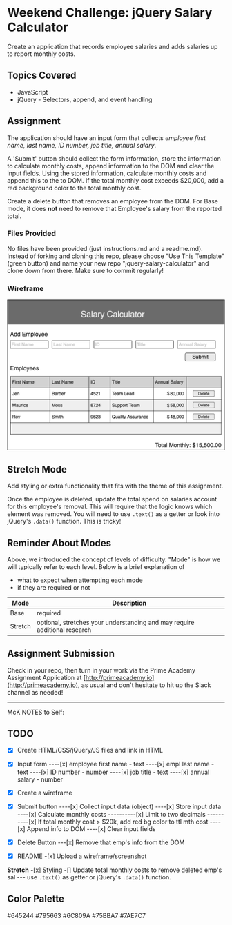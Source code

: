 # Weekend Challenge: jQuery Salary Calculator

Create an application that records employee salaries and adds salaries up to report monthly costs.

## Topics Covered

- JavaScript
- jQuery - Selectors, append, and event handling

## Assignment

The application should have an input form that collects _employee first name, last name, ID number, job title, annual salary_.

A 'Submit' button should collect the form information, store the information to calculate monthly costs, append information to the DOM and clear the input fields. Using the stored information, calculate monthly costs and append this to the to DOM. If the total monthly cost exceeds $20,000, add a red background color to the total monthly cost.

Create a delete button that removes an employee from the DOM. For Base mode, it does **not** need to remove that Employee's salary from the reported total.

### Files Provided

No files have been provided (just instructions.md and a readme.md). Instead of forking and cloning this repo, please choose "Use This Template" (green button) and name your new repo "jquery-salary-calculator" and clone down from there. Make sure to commit regularly!

### Wireframe

![Wireframe](salary-calc-wireframe.png)

## Stretch Mode

Add styling or extra functionality that fits with the theme of this assignment.

Once the employee is deleted, update the total spend on salaries account for this employee's removal. This will require that the logic knows which element was removed. You will need to use `.text()` as a getter or look into jQuery's `.data()` function. This is tricky!

## Reminder About Modes

Above, we introduced the concept of levels of difficulty. "Mode" is how we will typically refer to each level. Below is a brief explanation of

- what to expect when attempting each mode
- if they are required or not

| Mode    | Description                                                                |
| ------- | -------------------------------------------------------------------------- |
| Base    | required                                                                   |
| Stretch | optional, stretches your understanding and may require additional research |

## Assignment Submission

Check in your repo, then turn in your work via the Prime Academy Assignment Application at [http://primeacademy.io](http://primeacademy.io), as usual and don't hesitate to hit up the Slack channel as needed!

---

McK NOTES to Self:

## TODO

-[x] Create HTML/CSS/jQuery/JS files and link in HTML

-[x] Input form
----[x] employee first name - text
----[x] empl last name - text
----[x] ID number - number
----[x] job title - text
----[x] annual salary - number

-[x] Create a wireframe

-[x] Submit button
----[x] Collect input data (object)
----[x] Store input data
----[x] Calculate monthly costs
----------[x] Limit to two decimals
----------[x] If total monthly cost > $20k, add red bg color to ttl mth cost
----[x] Append info to DOM
----[x] Clear input fields

-[x] Delete Button
---[x] Remove that emp's info from the DOM

-[x] README -[x] Upload a wireframe/screenshot

**Stretch** -[x] Styling
-[] Update total monthly costs to remove deleted emp's sal
--- use `.text()` as getter or jQuery's `.data()` function.

## Color Palette

#645244
#795663
#6C809A
#75BBA7
#7AE7C7
